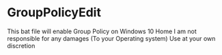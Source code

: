 # GroupPolicyEdit
This bat file will enable Group Policy on Windows 10 Home
I am not responsible for any damages (To your Operating system)
Use at your own discretion
